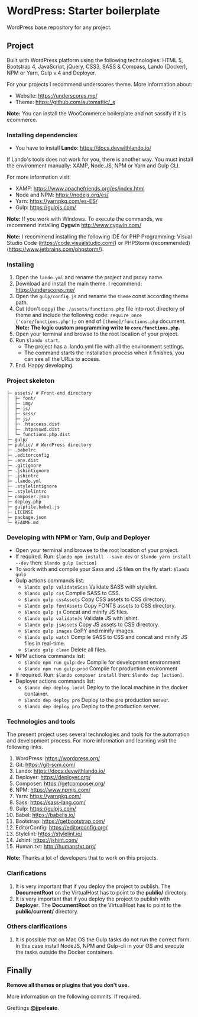 # WordPress: Starter boilerplate

WordPress base repository for any project.

## Project

Built with WordPress platform using the following technologies: HTML 5, Bootstrap 4, JavaScript, jQuery, CSS3, SASS & Compass, Lando (Docker), NPM or Yarn, Gulp v.4 and Deployer.

For your projects I recommend underscores theme. More information about:

- Website: https://underscores.me/
- Theme: https://github.com/automattic/_s

**Note:** You can install the WooCommerce boilerplate and not sassify if it is ecommerce.

### Installing dependencies

- You have to install **Lando**: https://docs.devwithlando.io/

If Lando's tools does not work for you, there is another way. You must install the environment manually: XAMP, Node.JS, NPM or Yarn and Gulp CLI.

For more information visit:

- XAMP: https://www.apachefriends.org/es/index.html
- Node and NPM: https://nodejs.org/es/
- Yarn: https://yarnpkg.com/es-ES/
- Gulp: https://gulpjs.com/

**Note:** If you work with Windows. To execute the commands, we recommend installing **Cygwin** http://www.cygwin.com/

**Note:** I recommend installing the following IDE for PHP Programming: Visual Studio Code (https://code.visualstudio.com/) or PHPStorm (recommended) (https://www.jetbrains.com/phpstorm/).

### Installing

1. Open the `lando.yml` and rename the project and proxy name.
2. Download and install the main theme. I recommend: https://underscores.me/
3. Open the `gulp/config.js` and rename the `theme` const according theme path.
4. Cut (don't copy) the `./assets/functions.php` file into root directory of theme and include the following code: `require_once ('core/functions.php');` on end of `[theme]/functions.php` document. **Note: The logic custom programming write to `core/functions.php`.**
5. Open your terminal and browse to the root location of your project.
6. Run `$lando start`.
	- The project has a .lando.yml file with all the environment settings.
	- The command starts the installation process when it finishes, you can see all the URLs to access.
7. End. Happy developing.

### Project skeleton

```
├─ assets/ # Front-end directory
│  ├─ font/
│  ├─ img/
│  ├─ js/
│  ├─ scss/
│  ├─ js/
│  ├─ .htaccess.dist
│  ├─ .htpasswd.dist
│  └─ functions.php.dist
├─ gulp/
├─ public/ # WordPress directory
├─ .babelrc
├─ .editorconfig
├─ .env.dist
├─ .gitignore
├─ .jshintignore
├─ .jshintrc
├─ .lando.yml
├─ .stylelintignore
├─ .stylelintrc
├─ composer.json
├─ deploy.php
├─ gulpfile.babel.js
├─ LICENSE
├─ package.json
└─ README.md
```

### Developing with NPM or Yarn, Gulp and Deployer

- Open your terminal and browse to the root location of your project.
- If required. Run: `$lando npm install --save-dev` or `$lando yarn install --dev` then: `$lando gulp [action]`
- To work with and compile your Sass and JS files on the fly start: `$lando gulp`
- Gulp actions commands list:
    - `$lando gulp validateScss` Validate SASS with stylelint.
    - `$lando gulp css` Compile SASS to CSS.
    - `$lando gulp cssAssets` Copy CSS assets to CSS directory.
    - `$lando gulp fontAssets` Copy FONTS assets to CSS directory.
    - `$lando gulp js` Concat and minify JS files.
    - `$lando gulp validateJs` Validate JS with jshint.
    - `$lando gulp jsAssets` Copy JS assets to CSS directory.
    - `$lando gulp images` CoPY and minify images.
    - `$lando gulp watch` Compile SASS to CSS and concat and minify JS files in real-time.
    - `$lando gulp clean` Delete all files.
- NPM actions commands list:
    - `$lando npm run gulp:dev` Compile for development environment
    - `$lando npm run gulp:prod` Compile for production environment
- If required. Run: `$lando composer install` then: `$lando dep [action]`.
- Deployer actions commands list:
    - `$lando dep deploy local` Deploy to the local machine in the docker container.
    - `$lando dep deploy pre` Deploy to the pre production server.
    - `$lando dep deploy pro` Deploy to the production server.

### Technologies and tools

The present project uses several technologies and tools for the automation and development process. For more information and learning visit the following links.

1. WordPress: https://wordpress.org/
2. Git: https://git-scm.com/
3. Lando: https://docs.devwithlando.io/
4. Deployer: https://deployer.org/
5. Composer: https://getcomposer.org/
6. NPM: https://www.npmjs.com/
7. Yarn: https://yarnpkg.com/
8. Sass: https://sass-lang.com/
9. Gulp: https://gulpjs.com/
10. Babel: https://babeljs.io/
11. Bootstrap: https://getbootstrap.com/
12. EditorConfig: https://editorconfig.org/
13. Stylelint: https://stylelint.io/
14. Jshint: https://jshint.com/
15. Human.txt: http://humanstxt.org/

**Note:** Thanks a lot of developers that to work on this projects.

### Clarifications

1. It is very important that if you deploy the project to publish. The **DocumentRoot** on the VirtualHost has to point to the **public/** directory.
1. It is very important that if you deploy the project to publish with **Deployer**. The **DocumentRoot** on the VirtualHost has to point to the **public/current/** directory.

### Others clarifications

1. It is possible that on Mac OS the Gulp tasks do not run the correct form. In this case install NodeJS, NPM and Gulp-cli in your OS and execute the tasks outside the Docker containers.

## Finally

**Remove all themes or plugins that you don't use.**

More information on the following commits. If required.

Grettings **@jjpeleato**.
